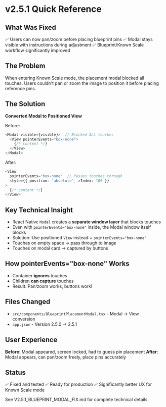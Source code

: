 # v2.5.1 Quick Reference

## What Was Fixed
✅ Users can now pan/zoom before placing blueprint pins
✅ Modal stays visible with instructions during adjustment
✅ Blueprint/Known Scale workflow significantly improved

## The Problem
When entering Known Scale mode, the placement modal blocked all touches. Users couldn't pan or zoom the image to position it before placing reference pins.

## The Solution
**Converted Modal to Positioned View**

Before:
```typescript
<Modal visible={visible}>  // Blocked ALL touches
  <View pointerEvents="box-none">
    {/* content */}
  </View>
</Modal>
```

After:
```typescript
<View 
  pointerEvents="box-none"  // Passes touches through
  style={{ position: 'absolute', zIndex: 100 }}
>
  {/* content */}
</View>
```

## Key Technical Insight
- React Native `Modal` creates a **separate window layer** that blocks touches
- Even with `pointerEvents="box-none"` inside, the Modal window itself blocks
- Solution: Use positioned `View` instead + `pointerEvents="box-none"`
- Touches on empty space → pass through to image
- Touches on modal card → captured by buttons

## How pointerEvents="box-none" Works
- Container **ignores** touches
- Children **can capture** touches
- Result: Pan/zoom works, buttons work!

## Files Changed
- `src/components/BlueprintPlacementModal.tsx` - Modal → View conversion
- `app.json` - Version 2.5.0 → 2.5.1

## User Experience
**Before**: Modal appeared, screen locked, had to guess pin placement
**After**: Modal appears, can pan/zoom freely, place pins accurately

## Status
✅ Fixed and tested
✅ Ready for production
✅ Significantly better UX for Known Scale mode

See V2.5.1_BLUEPRINT_MODAL_FIX.md for complete technical details.
